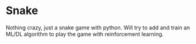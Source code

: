 # Snake
Nothing crazy, just a snake game with python. Will try to add and train an ML/DL algorithm to play the game with reinforcement learning.
